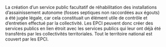 La création d’un service public facultatif de réhabilitation des installations d’assainissement autonome (fosses septiques non raccordées aux égouts) a été jugée légale, car cela constituait un élément utile de contrôle et d’entretien effectué par la collectivité. Les EPCI peuvent donc créer des services publics en lien étroit avec les services publics qui leur ont déjà été transférés par les collectivités territoriales. Tout le territoire national est couvert par les EPCI.